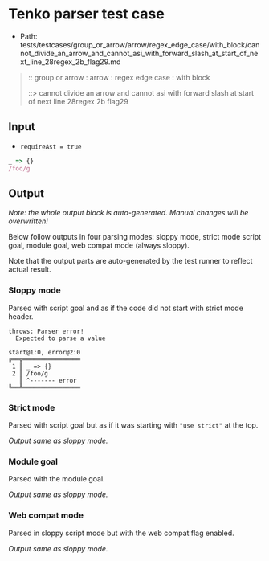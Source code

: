 # Tenko parser test case

- Path: tests/testcases/group_or_arrow/arrow/regex_edge_case/with_block/cannot_divide_an_arrow_and_cannot_asi_with_forward_slash_at_start_of_next_line_28regex_2b_flag29.md

> :: group or arrow : arrow : regex edge case : with block
>
> ::> cannot divide an arrow and cannot asi with forward slash at start of next line 28regex 2b flag29

## Input

- `requireAst = true`

`````js
_ => {}
/foo/g
`````

## Output

_Note: the whole output block is auto-generated. Manual changes will be overwritten!_

Below follow outputs in four parsing modes: sloppy mode, strict mode script goal, module goal, web compat mode (always sloppy).

Note that the output parts are auto-generated by the test runner to reflect actual result.

### Sloppy mode

Parsed with script goal and as if the code did not start with strict mode header.

`````
throws: Parser error!
  Expected to parse a value

start@1:0, error@2:0
╔══╦════════════════
 1 ║ _ => {}
 2 ║ /foo/g
   ║ ^------- error
╚══╩════════════════

`````

### Strict mode

Parsed with script goal but as if it was starting with `"use strict"` at the top.

_Output same as sloppy mode._

### Module goal

Parsed with the module goal.

_Output same as sloppy mode._

### Web compat mode

Parsed in sloppy script mode but with the web compat flag enabled.

_Output same as sloppy mode._
